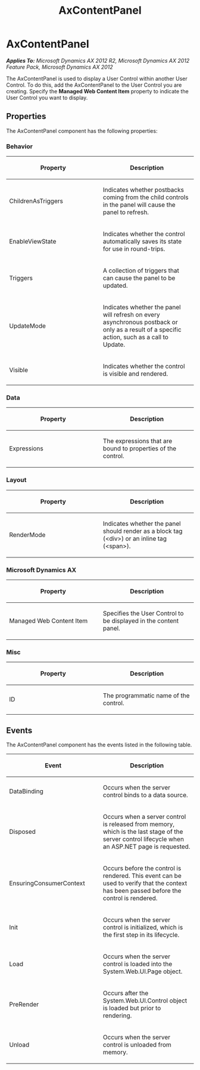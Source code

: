 ﻿---
title: AxContentPanel
TOCTitle: AxContentPanel
ms:assetid: fbf1f2d2-888c-4c52-a700-55e19a7aa3d4
ms:mtpsurl: https://msdn.microsoft.com/en-us/library/Cc642797(v=AX.60)
ms:contentKeyID: 28119532
ms.date: 11/07/2012
mtps_version: v=AX.60
---

# AxContentPanel 


_**Applies To:** Microsoft Dynamics AX 2012 R2, Microsoft Dynamics AX 2012 Feature Pack, Microsoft Dynamics AX 2012_

The AxContentPanel is used to display a User Control within another User Control. To do this, add the AxContentPanel to the User Control you are creating. Specify the **Managed Web Content Item** property to indicate the User Control you want to display.

## Properties

The AxContentPanel component has the following properties:

### Behavior

<table>
<colgroup>
<col style="width: 50%" />
<col style="width: 50%" />
</colgroup>
<thead>
<tr class="header">
<th><p>Property</p></th>
<th><p>Description</p></th>
</tr>
</thead>
<tbody>
<tr class="odd">
<td><p>ChildrenAsTriggers</p></td>
<td><p>Indicates whether postbacks coming from the child controls in the panel will cause the panel to refresh.</p></td>
</tr>
<tr class="even">
<td><p>EnableViewState</p></td>
<td><p>Indicates whether the control automatically saves its state for use in round-trips.</p></td>
</tr>
<tr class="odd">
<td><p>Triggers</p></td>
<td><p>A collection of triggers that can cause the panel to be updated.</p></td>
</tr>
<tr class="even">
<td><p>UpdateMode</p></td>
<td><p>Indicates whether the panel will refresh on every asynchronous postback or only as a result of a specific action, such as a call to Update.</p></td>
</tr>
<tr class="odd">
<td><p>Visible</p></td>
<td><p>Indicates whether the control is visible and rendered.</p></td>
</tr>
</tbody>
</table>


### Data

<table>
<colgroup>
<col style="width: 50%" />
<col style="width: 50%" />
</colgroup>
<thead>
<tr class="header">
<th><p>Property</p></th>
<th><p>Description</p></th>
</tr>
</thead>
<tbody>
<tr class="odd">
<td><p>Expressions</p></td>
<td><p>The expressions that are bound to properties of the control.</p></td>
</tr>
</tbody>
</table>


### Layout

<table>
<colgroup>
<col style="width: 50%" />
<col style="width: 50%" />
</colgroup>
<thead>
<tr class="header">
<th><p>Property</p></th>
<th><p>Description</p></th>
</tr>
</thead>
<tbody>
<tr class="odd">
<td><p>RenderMode</p></td>
<td><p>Indicates whether the panel should render as a block tag (&lt;div&gt;) or an inline tag (&lt;span&gt;).</p></td>
</tr>
</tbody>
</table>


### Microsoft Dynamics AX

<table>
<colgroup>
<col style="width: 50%" />
<col style="width: 50%" />
</colgroup>
<thead>
<tr class="header">
<th><p>Property</p></th>
<th><p>Description</p></th>
</tr>
</thead>
<tbody>
<tr class="odd">
<td><p>Managed Web Content Item</p></td>
<td><p>Specifies the User Control to be displayed in the content panel.</p></td>
</tr>
</tbody>
</table>


### Misc

<table>
<colgroup>
<col style="width: 50%" />
<col style="width: 50%" />
</colgroup>
<thead>
<tr class="header">
<th><p>Property</p></th>
<th><p>Description</p></th>
</tr>
</thead>
<tbody>
<tr class="odd">
<td><p>ID</p></td>
<td><p>The programmatic name of the control.</p></td>
</tr>
</tbody>
</table>


## Events

The AxContentPanel component has the events listed in the following table.

<table>
<colgroup>
<col style="width: 50%" />
<col style="width: 50%" />
</colgroup>
<thead>
<tr class="header">
<th><p>Event</p></th>
<th><p>Description</p></th>
</tr>
</thead>
<tbody>
<tr class="odd">
<td><p>DataBinding</p></td>
<td><p>Occurs when the server control binds to a data source.</p></td>
</tr>
<tr class="even">
<td><p>Disposed</p></td>
<td><p>Occurs when a server control is released from memory, which is the last stage of the server control lifecycle when an ASP.NET page is requested.</p></td>
</tr>
<tr class="odd">
<td><p>EnsuringConsumerContext</p></td>
<td><p>Occurs before the control is rendered. This event can be used to verify that the context has been passed before the control is rendered.</p></td>
</tr>
<tr class="even">
<td><p>Init</p></td>
<td><p>Occurs when the server control is initialized, which is the first step in its lifecycle.</p></td>
</tr>
<tr class="odd">
<td><p>Load</p></td>
<td><p>Occurs when the server control is loaded into the System.Web.UI.Page object.</p></td>
</tr>
<tr class="even">
<td><p>PreRender</p></td>
<td><p>Occurs after the System.Web.UI.Control object is loaded but prior to rendering.</p></td>
</tr>
<tr class="odd">
<td><p>Unload</p></td>
<td><p>Occurs when the server control is unloaded from memory.</p></td>
</tr>
</tbody>
</table>

